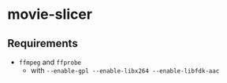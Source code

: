 # movie-slicer

## Requirements

- `ffmpeg` and `ffprobe`
  - with `--enable-gpl --enable-libx264 --enable-libfdk-aac`
